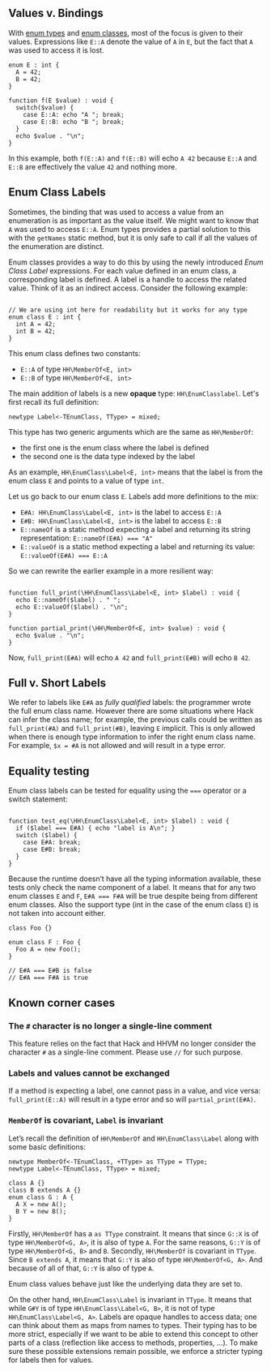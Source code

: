 ## Values v. Bindings

With [enum types](/hack/built-in-types/enum) and [enum classes](/hack/built-in-types/enum-class), most of the focus is given to their values.
Expressions like `E::A` denote the value of `A` in `E`, but the fact that `A` was used to access it is lost.

```EnumClassLabelIntro.hack no-auto-output
enum E : int {
  A = 42;
  B = 42;
}

function f(E $value) : void {
  switch($value) {
    case E::A: echo "A "; break;
    case E::B: echo "B "; break;
  }
  echo $value . "\n";
}
```
In this example, both `f(E::A)` and `f(E::B)` will echo `A 42` because `E::A` and `E::B` are effectively the value `42` and nothing more.

## Enum Class Labels

Sometimes, the binding that was used to access a value from an enumeration is as important as the value itself. We might want to know that `A`
was used to access `E::A`. Enum types provides a partial solution to this with the `getNames` static method, but it is only
safe to call if all the values of the enumeration are distinct.

Enum classes provides a way to do this by using the newly introduced *Enum Class Label* expressions. For each value defined in an enum class, a corresponding
label is defined. A label is a handle to access the related value. Think of it as an indirect access. Consider the following example:

```EnumClassLabel.definition.hack no-auto-output

// We are using int here for readability but it works for any type
enum class E : int {
  int A = 42;
  int B = 42;
}
```

This enum class defines two constants:
- `E::A` of type `HH\MemberOf<E, int>`
- `E::B` of type `HH\MemberOf<E, int>`

The main addition of labels is a new **opaque** type: `HH\EnumClasslabel`. Let's first recall its full definition:

```
newtype Label<-TEnumClass, TType> = mixed;
```

This type has two generic arguments which are the same as `HH\MemberOf`:
- the first one is the enum class where the label is defined
- the second one is the data type indexed by the label

As an example, `HH\EnumClass\Label<E, int>` means that the label is from the enum class `E` and points to a value of type `int`.

Let us go back to our enum class `E`. Labels add more definitions to the mix:

- `E#A: HH\EnumClass\Label<E, int>` is the label to access `E::A`
- `E#B: HH\EnumClass\Label<E, int>` is the label to access `E::B`
- `E::nameOf` is a static method expecting a label and returning its string representation: `E::nameOf(E#A) === "A"`
- `E::valueOf` is a static method expecting a label and returning its value: `E::valueOf(E#A) === E::A`

So we can rewrite the earlier example in a more resilient way:

```EnumClassLabel.example.hack no-auto-output

function full_print(\HH\EnumClass\Label<E, int> $label) : void {
  echo E::nameOf($label) . " ";
  echo E::valueOf($label) . "\n";
}

function partial_print(\HH\MemberOf<E, int> $value) : void {
  echo $value . "\n";
}
```
Now, `full_print(E#A)` will echo `A 42` and `full_print(E#B)` will echo `B 42`.

## Full v. Short Labels

We refer to labels like `E#A` as *fully qualified* labels: the programmer wrote the full enum class name.
However there are some situations where Hack can infer the class name; for example,
the previous calls could be written as `full_print(#A)` and `full_print(#B)`, leaving `E` implicit.
This is only allowed when there is enough type information to infer the right enum class name. For example, `$x = #A` is not allowed and will result in a type error.

<!--
### Special case of function calls

When the first argument of a function is a label, we provide an alternative notation to call it.
```EnumClassLabel.alt.hack no-auto-output
<<file:__EnableUnstableFeatures('enum_class_label')>>

function set<T>(\HH\EnumClass\Label<E, T> $label, T $data) : void {
  // setting $data into some storage using $label as a key
}

// all these calls are equivalent
function all_the_same(): void {
  set(E#A, 42);
  set(#A, 42);
  set#A(42); // This is still experimental/gated
}
```

As you can see, the short name can be written *before* the opening parenthesis of the function call. This only works for a single label argument, which must be the first one.
-->

## Equality testing

Enum class labels can be tested for equality using the `===` operator or a switch statement:

```EnumClassLabel.equality1.hack no-auto-output

function test_eq(\HH\EnumClass\Label<E, int> $label) : void {
  if ($label === E#A) { echo "label is A\n"; }
  switch ($label) {
    case E#A: break;
    case E#B: break;
  }
}
```

Because the runtime doesn’t have all the typing information available, these tests only check the name component of a label. It means that for any two enum classes `E` and `F`, `E#A === F#A` will be true despite being from different enum classes. Also the support type (int in the case of the enum class `E`) is not taken into account either.

```EnumClassLabel.equality2.hack no-auto-output
class Foo {}

enum class F : Foo {
  Foo A = new Foo();
}

// E#A === E#B is false
// E#A === F#A is true
```

## Known corner cases

### The `#` character is no longer a single-line comment
This feature relies on the fact that Hack and HHVM no longer consider the character `#` as a single-line comment. Please use `//` for such purpose.

### Labels and values cannot be exchanged
If a method is expecting a label, one cannot pass in a value, and vice versa: `full_print(E::A)` will result in a type error and so will `partial_print(E#A)`.

### `MemberOf` is covariant, `Label` is invariant

Let’s recall the definition of `HH\MemberOf` and `HH\EnumClass\Label` along with some basic definitions:

```EnumClassLabel.variance.hack no-auto-output
newtype MemberOf<-TEnumClass, +TType> as TType = TType;
newtype Label<-TEnumClass, TType> = mixed;

class A {}
class B extends A {}
enum class G : A {
  A X = new A();
  B Y = new B();
}
```

Firstly, `HH\MemberOf` has a `as TType` constraint. It means that since `G::X` is of type `HH\MemberOf<G, A>`, it is also of type `A`. For the same reasons, `G::Y` is of type `HH\MemberOf<G, B>` and `B`.
Secondly, `HH\MemberOf` is covariant in `TType`. Since `B extends A`, it means that `G::Y` is also of type `HH\MemberOf<G, A>`. And because of all of that, `G::Y` is also of type `A`.

Enum class values behave just like the underlying data they are set to.

On the other hand, `HH\EnumClass\Label` is invariant in `TType`. It means that while `G#Y` is of type `HH\EnumClass\Label<G, B>`, it is not of type `HH\EnumClass\Label<G, A>`. Labels are opaque handles to access data; one can think about them as maps from names to types. Their typing has to be more strict, especially if we want to be able to extend this concept to other parts of a class (reflection like access to methods, properties, …). To make sure these possible extensions remain possible, we enforce a stricter typing for labels then for values.